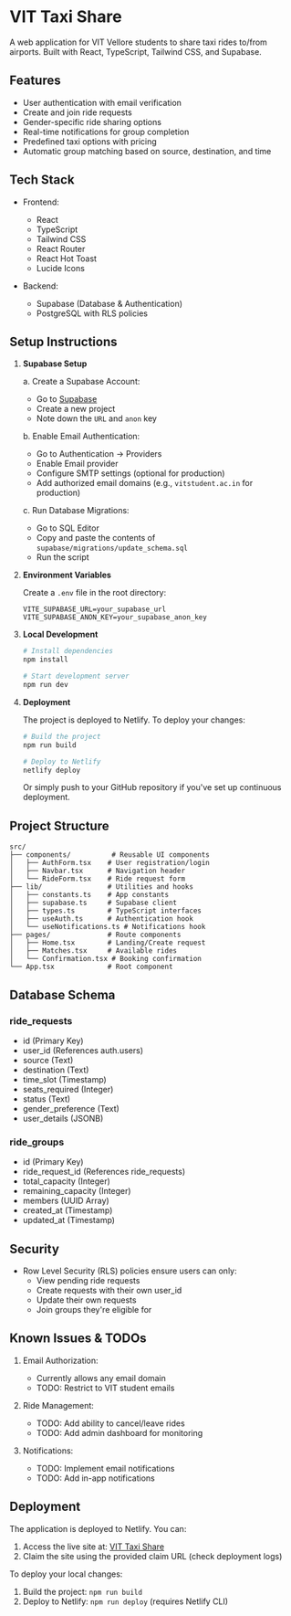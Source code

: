 # VIT Taxi Share

A web application for VIT Vellore students to share taxi rides to/from airports. Built with React, TypeScript, Tailwind CSS, and Supabase.

## Features

- User authentication with email verification
- Create and join ride requests
- Gender-specific ride sharing options
- Real-time notifications for group completion
- Predefined taxi options with pricing
- Automatic group matching based on source, destination, and time

## Tech Stack

- Frontend:
  - React
  - TypeScript
  - Tailwind CSS
  - React Router
  - React Hot Toast
  - Lucide Icons

- Backend:
  - Supabase (Database & Authentication)
  - PostgreSQL with RLS policies

## Setup Instructions

1. **Supabase Setup**

   a. Create a Supabase Account:
   - Go to [Supabase](https://supabase.com)
   - Create a new project
   - Note down the `URL` and `anon` key

   b. Enable Email Authentication:
   - Go to Authentication → Providers
   - Enable Email provider
   - Configure SMTP settings (optional for production)
   - Add authorized email domains (e.g., `vitstudent.ac.in` for production)

   c. Run Database Migrations:
   - Go to SQL Editor
   - Copy and paste the contents of `supabase/migrations/update_schema.sql`
   - Run the script

2. **Environment Variables**

   Create a `.env` file in the root directory:
   ```env
   VITE_SUPABASE_URL=your_supabase_url
   VITE_SUPABASE_ANON_KEY=your_supabase_anon_key
   ```

3. **Local Development**

   ```bash
   # Install dependencies
   npm install

   # Start development server
   npm run dev
   ```

4. **Deployment**

   The project is deployed to Netlify. To deploy your changes:

   ```bash
   # Build the project
   npm run build

   # Deploy to Netlify
   netlify deploy
   ```

   Or simply push to your GitHub repository if you've set up continuous deployment.

## Project Structure

```
src/
├── components/          # Reusable UI components
│   ├── AuthForm.tsx    # User registration/login
│   ├── Navbar.tsx      # Navigation header
│   └── RideForm.tsx    # Ride request form
├── lib/                # Utilities and hooks
│   ├── constants.ts    # App constants
│   ├── supabase.ts     # Supabase client
│   ├── types.ts        # TypeScript interfaces
│   ├── useAuth.ts      # Authentication hook
│   └── useNotifications.ts # Notifications hook
├── pages/              # Route components
│   ├── Home.tsx        # Landing/Create request
│   ├── Matches.tsx     # Available rides
│   └── Confirmation.tsx # Booking confirmation
└── App.tsx             # Root component
```

## Database Schema

### ride_requests
- id (Primary Key)
- user_id (References auth.users)
- source (Text)
- destination (Text)
- time_slot (Timestamp)
- seats_required (Integer)
- status (Text)
- gender_preference (Text)
- user_details (JSONB)

### ride_groups
- id (Primary Key)
- ride_request_id (References ride_requests)
- total_capacity (Integer)
- remaining_capacity (Integer)
- members (UUID Array)
- created_at (Timestamp)
- updated_at (Timestamp)

## Security

- Row Level Security (RLS) policies ensure users can only:
  - View pending ride requests
  - Create requests with their own user_id
  - Update their own requests
  - Join groups they're eligible for

## Known Issues & TODOs

1. Email Authorization:
   - Currently allows any email domain
   - TODO: Restrict to VIT student emails

2. Ride Management:
   - TODO: Add ability to cancel/leave rides
   - TODO: Add admin dashboard for monitoring

3. Notifications:
   - TODO: Implement email notifications
   - TODO: Add in-app notifications

## Deployment

The application is deployed to Netlify. You can:
1. Access the live site at: [VIT Taxi Share](https://vit-taxi-share.netlify.app)
2. Claim the site using the provided claim URL (check deployment logs)

To deploy your local changes:
1. Build the project: `npm run build`
2. Deploy to Netlify: `npm run deploy` (requires Netlify CLI)